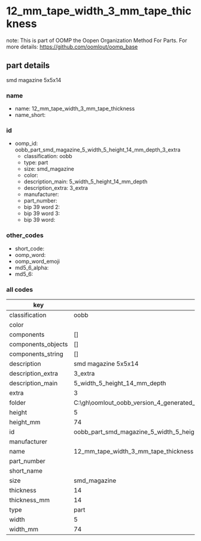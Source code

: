 # 12_mm_tape_width_3_mm_tape_thickness  

note: This is part of OOMP the Oopen Organization Method For Parts. For more details: https://github.com/oomlout/oomp_base

##  part details



smd magazine 5x5x14

### name
* name: 12_mm_tape_width_3_mm_tape_thickness
* name_short: 
### id
* oomp_id: oobb_part_smd_magazine_5_width_5_height_14_mm_depth_3_extra
  * classification: oobb
  * type: part
  * size: smd_magazine
  * color: 
  * description_main: 5_width_5_height_14_mm_depth
  * description_extra: 3_extra
  * manufacturer: 
  * part_number: 
  * bip 39 word 2: 
  * bip 39 word 3: 
  * bip 39 word: 

### other_codes
* short_code: 
* oomp_word: 
* oomp_word_emoji 
* md5_6_alpha: 
* md5_6: 









### all codes 
| key | value |  
| --- | --- |  
| classification | oobb |  
| color |  |  
| components | [] |  
| components_objects | [] |  
| components_string | [] |  
| description | smd magazine 5x5x14 |  
| description_extra | 3_extra |  
| description_main | 5_width_5_height_14_mm_depth |  
| extra | 3 |  
| folder | C:\gh\oomlout_oobb_version_4_generated_parts\things\oobb_part_smd_magazine_5_width_5_height_14_mm_depth_3_extra |  
| height | 5 |  
| height_mm | 74 |  
| id | oobb_part_smd_magazine_5_width_5_height_14_mm_depth_3_extra |  
| manufacturer |  |  
| name | 12_mm_tape_width_3_mm_tape_thickness |  
| part_number |  |  
| short_name |  |  
| size | smd_magazine |  
| thickness | 14 |  
| thickness_mm | 14 |  
| type | part |  
| width | 5 |  
| width_mm | 74 |  
